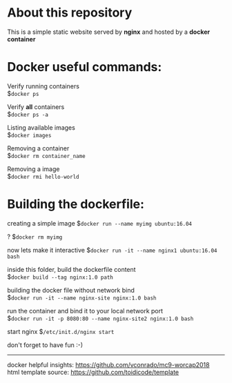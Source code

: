 # About this repository
This is a simple static website served by **nginx** and hosted by a **docker container**

# Docker useful commands:
Verify running containers<br>
$`docker ps`<br>

Verify **all** containers<br>
$`docker ps -a`<br>

Listing available images<br>
$`docker images`<br>

Removing a container<br>
$`docker rm container_name`<br>

Removing a image<br>
$`docker rmi hello-world`<br>

# Building the dockerfile:

creating a simple image
$`docker run --name myimg ubuntu:16.04`<br>

?
$`docker rm myimg`<br>

now lets make it interactive
$`docker run -it --name nginx1 ubuntu:16.04 bash`<br>

inside this folder, build the dockerfile content<br>
$`docker build --tag nginx:1.0 path`<br>

building the docker file without network bind<br>
$`docker run -it --name nginx-site nginx:1.0 bash`<br>

run the container and bind it to your local network port<br>
$`docker run -it -p 8080:80 --name nginx-site2 nginx:1.0 bash`<br>

start nginx
$`/etc/init.d/nginx start`

don't forget to have fun :-)

---

docker helpful insights: https://github.com/vconrado/mc9-worcap2018 <br>
html template source: https://github.com/toidicode/template

